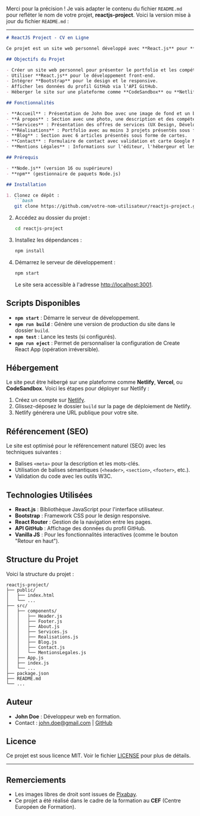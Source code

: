 Merci pour la précision ! Je vais adapter le contenu du fichier `README.md` pour refléter le nom de votre projet, **reactjs-project**. Voici la version mise à jour du fichier `README.md` :

---

```markdown
# ReactJS Project - CV en Ligne

Ce projet est un site web personnel développé avec **React.js** pour **John Doe**, un développeur web en formation. Le site présente son portfolio, ses compétences, ses services, et permet aux visiteurs de le contacter via un formulaire.

## Objectifs du Projet

- Créer un site web personnel pour présenter le portfolio et les compétences de John Doe.
- Utiliser **React.js** pour le développement front-end.
- Intégrer **Bootstrap** pour le design et le responsive.
- Afficher les données du profil GitHub via l'API GitHub.
- Héberger le site sur une plateforme comme **CodeSandbox** ou **Netlify**.

## Fonctionnalités

- **Accueil** : Présentation de John Doe avec une image de fond et un bouton "En savoir plus".
- **À propos** : Section avec une photo, une description et des compétences affichées sous forme de barres de progression.
- **Services** : Présentation des offres de services (UX Design, Développement Web, Référencement).
- **Réalisations** : Portfolio avec au moins 3 projets présentés sous forme de cartes.
- **Blog** : Section avec 6 articles présentés sous forme de cartes.
- **Contact** : Formulaire de contact avec validation et carte Google Maps.
- **Mentions Légales** : Informations sur l'éditeur, l'hébergeur et les crédits.

## Prérequis

- **Node.js** (version 16 ou supérieure)
- **npm** (gestionnaire de paquets Node.js)

## Installation

1. Clonez ce dépôt :
   ```bash
   git clone https://github.com/votre-nom-utilisateur/reactjs-project.git
   ```
2. Accédez au dossier du projet :
   ```bash
   cd reactjs-project
   ```
3. Installez les dépendances :
   ```bash
   npm install
   ```
4. Démarrez le serveur de développement :
   ```bash
   npm start
   ```
   Le site sera accessible à l'adresse [http://localhost:3001](http://localhost:3001).

## Scripts Disponibles

- **`npm start`** : Démarre le serveur de développement.
- **`npm run build`** : Génère une version de production du site dans le dossier `build`.
- **`npm test`** : Lance les tests (si configurés).
- **`npm run eject`** : Permet de personnaliser la configuration de Create React App (opération irréversible).

## Hébergement

Le site peut être hébergé sur une plateforme comme **Netlify**, **Vercel**, ou **CodeSandbox**. Voici les étapes pour déployer sur Netlify :

1. Créez un compte sur [Netlify](https://www.netlify.com/).
2. Glissez-déposez le dossier `build` sur la page de déploiement de Netlify.
3. Netlify générera une URL publique pour votre site.

## Référencement (SEO)

Le site est optimisé pour le référencement naturel (SEO) avec les techniques suivantes :
- Balises `<meta>` pour la description et les mots-clés.
- Utilisation de balises sémantiques (`<header>`, `<section>`, `<footer>`, etc.).
- Validation du code avec les outils W3C.

## Technologies Utilisées

- **React.js** : Bibliothèque JavaScript pour l'interface utilisateur.
- **Bootstrap** : Framework CSS pour le design responsive.
- **React Router** : Gestion de la navigation entre les pages.
- **API GitHub** : Affichage des données du profil GitHub.
- **Vanilla JS** : Pour les fonctionnalités interactives (comme le bouton "Retour en haut").

## Structure du Projet

Voici la structure du projet :

```
reactjs-project/
├── public/
│   ├── index.html
│   └── ...
├── src/
│   ├── components/
│   │   ├── Header.js
│   │   ├── Footer.js
│   │   ├── About.js
│   │   ├── Services.js
│   │   ├── Realisations.js
│   │   ├── Blog.js
│   │   ├── Contact.js
│   │   └── MentionsLegales.js
│   ├── App.js
│   ├── index.js
│   └── ...
├── package.json
├── README.md
└── ...
```

## Auteur

- **John Doe** : Développeur web en formation.
- Contact : john.doe@gmail.com | [GitHub](https://github.com/github-john-doe)

## Licence

Ce projet est sous licence MIT. Voir le fichier [LICENSE](LICENSE) pour plus de détails.

---

## Remerciements

- Les images libres de droit sont issues de [Pixabay](https://pixabay.com/).
- Ce projet a été réalisé dans le cadre de la formation au **CEF** (Centre Européen de Formation).
```